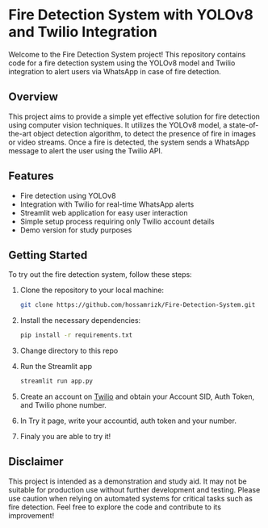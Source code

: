 # Fire Detection System with YOLOv8 and Twilio Integration

Welcome to the Fire Detection System project! This repository contains code for a fire detection system using the YOLOv8 model and Twilio integration to alert users via WhatsApp in case of fire detection.

## Overview

This project aims to provide a simple yet effective solution for fire detection using computer vision techniques. It utilizes the YOLOv8 model, a state-of-the-art object detection algorithm, to detect the presence of fire in images or video streams. Once a fire is detected, the system sends a WhatsApp message to alert the user using the Twilio API.

## Features

- Fire detection using YOLOv8
- Integration with Twilio for real-time WhatsApp alerts
- Streamlit web application for easy user interaction
- Simple setup process requiring only Twilio account details
- Demo version for study purposes

## Getting Started

To try out the fire detection system, follow these steps:

1. Clone the repository to your local machine:

   ```bash
   git clone https://github.com/hossamrizk/Fire-Detection-System.git

2. Install the necessary dependencies:
   
   ```bash
   pip install -r requirements.txt
   
3. Change directory to this repo
4. Run the Streamlit app

   ```bash
   streamlit run app.py

5. Create an account on [Twilio](https://www.twilio.com/en-us) and obtain your Account SID, Auth Token, and Twilio phone number.
6. In Try it page, write your accountid, auth token and your number.
7. Finaly you are able to try it!


## Disclaimer
This project is intended as a demonstration and study aid. It may not be suitable for production use without further development and testing. Please use caution when relying on automated systems for critical tasks such as fire detection. 
Feel free to explore the code and contribute to its improvement!
